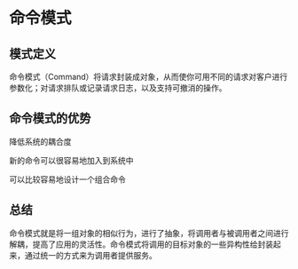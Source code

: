 # 命令模式
## 模式定义
命令模式（Command）将请求封装成对象，从而使你可用不同的请求对客户进行参数化；对请求排队或记录请求日志，以及支持可撤消的操作。

## 命令模式的优势
降低系统的耦合度

新的命令可以很容易地加入到系统中

可以比较容易地设计一个组合命令

## 总结
命令模式就是将一组对象的相似行为，进行了抽象，将调用者与被调用者之间进行解耦，提高了应用的灵活性。命令模式将调用的目标对象的一些异构性给封装起来，通过统一的方式来为调用者提供服务。